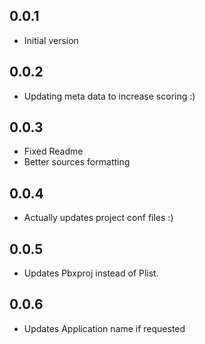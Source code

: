 ## 0.0.1

- Initial version

## 0.0.2

- Updating meta data to increase scoring :)


## 0.0.3

- Fixed Readme
- Better sources formatting

## 0.0.4

- Actually updates project conf files :)

## 0.0.5

- Updates Pbxproj instead of Plist.

## 0.0.6

- Updates Application name if requested